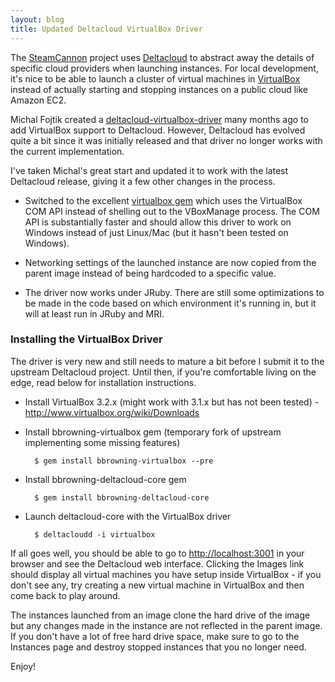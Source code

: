 ```yaml
---
layout: blog
title: Updated Deltacloud VirtualBox Driver
---
```


The [SteamCannon][] project uses [Deltacloud][] to abstract away the
details of specific cloud providers when launching instances. For
local development, it's nice to be able to launch a cluster of virtual
machines in [VirtualBox][] instead of actually starting and stopping
instances on a public cloud like Amazon EC2.

[steamcannon]: http://steamcannon.org
[deltacloud]: http://deltacloud.org
[virtualbox]: http://www.virtualbox.org

Michal Fojtik created a [deltacloud-virtualbox-driver][] many months
ago to add VirtualBox support to Deltacloud. However, Deltacloud has
evolved quite a bit since it was initially released and that driver no
longer works with the current implementation.

[deltacloud-virtualbox-driver]: http://gitorious.org/deltacloud-devel/deltacloud-virtualbox-driver

I've taken Michal's great start and updated it to work with the latest
Deltacloud release, giving it a few other changes in the process.

* Switched to the excellent [virtualbox gem][] which uses the
  VirtualBox COM API instead of shelling out to the VBoxManage
  process. The COM API is substantially faster and should allow this
  driver to work on Windows instead of just Linux/Mac (but it hasn't
  been tested on Windows).

* Networking settings of the launched instance are now copied from the
  parent image instead of being hardcoded to a specific value.

* The driver now works under JRuby. There are still some optimizations
  to be made in the code based on which environment it's running in,
  but it will at least run in JRuby and MRI.


[virtualbox gem]: http://github.com/mitchellh/virtualbox

### Installing the VirtualBox Driver

The driver is very new and still needs to mature a bit before I submit
it to the upstream Deltacloud project. Until then, if you're
comfortable living on the edge, read below for installation
instructions.

* Install VirtualBox 3.2.x (might work with 3.1.x but has not been
  tested) - <http://www.virtualbox.org/wiki/Downloads>

* Install bbrowning-virtualbox gem (temporary fork of upstream
  implementing some missing features)

        $ gem install bbrowning-virtualbox --pre

* Install bbrowning-deltacloud-core gem

        $ gem install bbrowning-deltacloud-core

* Launch deltacloud-core with the VirtualBox driver

        $ deltacloudd -i virtualbox

If all goes well, you should be able to go to <http://localhost:3001>
in your browser and see the Deltacloud web interface. Clicking the
Images link should display all virtual machines you have setup inside
VirtualBox - if you don't see any, try creating a new virtual machine
in VirtualBox and then come back to play around.

The instances launched from an image clone the hard drive of the image
but any changes made in the instance are not reflected in the parent
image. If you don't have a lot of free hard drive space, make sure to
go to the Instances page and destroy stopped instances that you no
longer need.

Enjoy!
